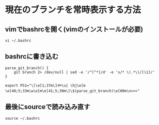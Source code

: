 # 現在のブランチを常時表示する方法

## vimでbashrcを開く(vimのインストールが必要)
```
vi ~/.bashrc
```

## bashrcに書き込む
```
parse_git_branch() {
    git branch 2> /dev/null | sed -e '/^[^*]/d' -e 's/* \(.*\)/[\1]/'
}

export PS1="\[\e[1;37m\]🐟\u| \h🤮\e[m \e[40;5;33m\w\e[m\e[41;5;30m\]\$(parse_git_branch)\e[00m\n>>>"

```

## 最後にsourceで読み込み直す
```
source ~/.bashrc
```
